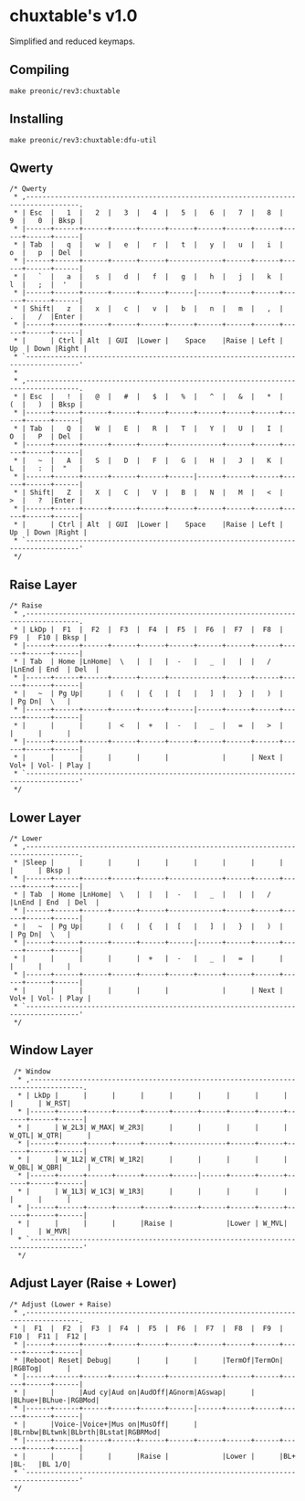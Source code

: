 # chuxtable's v1.0

Simplified and reduced keymaps.

## Compiling

```
make preonic/rev3:chuxtable
```

## Installing

```
make preonic/rev3:chuxtable:dfu-util
```

## Qwerty

	/* Qwerty
	 * ,-----------------------------------------------------------------------------------.
	 * | Esc  |   1  |   2  |   3  |   4  |   5  |   6  |   7  |   8  |   9  |   0  | Bksp |
	 * |------+------+------+------+------+------+------+------+------+------+------+------|
	 * | Tab  |   q  |   w  |   e  |   r  |   t  |   y  |   u  |   i  |   o  |   p  | Del  |
	 * |------+------+------+------+------+-------------+------+------+------+------+------|
	 * |   `  |   a  |   s  |   d  |   f  |   g  |   h  |   j  |   k  |   l  |   ;  |  '   |
	 * |------+------+------+------+------+------|------+------+------+------+------+------|
	 * | Shift|   z  |   x  |   c  |   v  |   b  |   n  |   m  |   ,  |   .  |   /  |Enter |
	 * |------+------+------+------+------+------+------+------+------+------+------+------|
	 * |      | Ctrl | Alt  | GUI  |Lower |    Space    |Raise | Left |  Up  | Down |Right |
	 * `-----------------------------------------------------------------------------------'
	 *
	 * ,-----------------------------------------------------------------------------------.
	 * | Esc  |   !  |   @  |   #  |   $  |   %  |   ^  |   &  |   *  |   (  |   )  | Bksp |
	 * |------+------+------+------+------+------+------+------+------+------+------+------|
	 * | Tab  |   Q  |   W  |   E  |   R  |   T  |   Y  |   U  |   I  |   O  |   P  | Del  |
	 * |------+------+------+------+------+-------------+------+------+------+------+------|
	 * |   ~  |   A  |   S  |   D  |   F  |   G  |   H  |   J  |   K  |   L  |   :  |  "   |
	 * |------+------+------+------+------+------|------+------+------+------+------+------|
	 * | Shift|   Z  |   X  |   C  |   V  |   B  |   N  |   M  |   <  |   >  |   ?  |Enter |
	 * |------+------+------+------+------+------+------+------+------+------+------+------|
	 * |      | Ctrl | Alt  | GUI  |Lower |    Space    |Raise | Left |  Up  | Down |Right |
	 * `-----------------------------------------------------------------------------------'
	 */


## Raise Layer

	/* Raise
	 * ,-----------------------------------------------------------------------------------.
	 * | LkDp |  F1  |  F2  |  F3  |  F4  |  F5  |  F6  |  F7  |  F8  |  F9  |  F10 | Bksp |
	 * |------+------+------+------+------+------+------+------+------+------+------+------|
	 * | Tab  | Home |LnHome|  \   |  |   |  -   |   _  |   |  |   /  |LnEnd | End  | Del  |
	 * |------+------+------+------+------+-------------+------+------+------+------+------|
	 * |   ~  | Pg Up|      |  (   |  {   |  [   |   ]  |   }  |   )  |      | Pg Dn|  \   |
	 * |------+------+------+------+------+------|------+------+------+------+------+------|
	 * |      |      |      |  <   |  +   |  -   |   _  |   =  |   >  |      |      |      |
	 * |------+------+------+------+------+------+------+------+------+------+------+------|
	 * |      |      |      |      |      |             |      | Next | Vol+ | Vol- | Play |
	 * `-----------------------------------------------------------------------------------'
	 */


## Lower Layer

	/* Lower
	 * ,-----------------------------------------------------------------------------------.
	 * |Sleep |      |      |      |      |      |      |      |      |      |      | Bksp |
	 * |------+------+------+------+------+-------------+------+------+------+------+------|
	 * | Tab  | Home |LnHome|  \   |  |   |  -   |   _  |   |  |   /  |LnEnd | End  | Del  |
	 * |------+------+------+------+------+-------------+------+------+------+------+------|
	 * |   ~  | Pg Up|      |  (   |  {   |  [   |   ]  |   }  |   )  |      | Pg Dn|  \   |
	 * |------+------+------+------+------+------|------+------+------+------+------+------|
	 * |      |      |      |      |  +   |  -   |   _  |   =  |      |      |      |      |
	 * |------+------+------+------+------+------+------+------+------+------+------+------|
	 * |      |      |      |      |      |             |      | Next | Vol+ | Vol- | Play |
	 * `-----------------------------------------------------------------------------------'
	 */


## Window Layer

	 /* Window
	  * ,-----------------------------------------------------------------------------------.
	  * | LkDp |      |      |      |      |      |      |      |      |      |      | W_RST|
	  * |------+------+------+------+------+------+------+------+------+------+------+------|
	  * |      | W_2L3| W_MAX| W_2R3|      |      |      |      |      | W_QTL| W_QTR|      |
	  * |------+------+------+------+------+-------------+------+------+------+------+------|
	  * |      | W_1L2| W_CTR| W_1R2|      |      |      |      |      | W_QBL| W_QBR|      |
	  * |------+------+------+------+------+------|------+------+------+------+------+------|
	  * |      | W_1L3| W_1C3| W_1R3|      |      |      |      |      |      |      |      |
	  * |------+------+------+------+------+------+------+------+------+------+------+------|
	  * |      |      |      |      |Raise |             |Lower | W_MVL|      |      | W_MVR|
	  * `-----------------------------------------------------------------------------------'
	  */


## Adjust Layer (Raise + Lower)

	/* Adjust (Lower + Raise)
	 * ,-----------------------------------------------------------------------------------.
	 * |  F1  |  F2  |  F3  |  F4  |  F5  |  F6  |  F7  |  F8  |  F9  |  F10 |  F11 |  F12 |
	 * |------+------+------+------+------+------+------+------+------+------+------+------|
	 * |Reboot| Reset| Debug|      |      |      |      |TermOf|TermOn|      |RGBTog|      |
	 * |------+------+------+------+------+-------------+------+------+------+------+------|
	 * |      |      |Aud cy|Aud on|AudOff|AGnorm|AGswap|      |      |BLhue+|BLhue-|RGBMod|
	 * |------+------+------+------+------+------|------+------+------+------+------+------|
	 * |      |Voice-|Voice+|Mus on|MusOff|      |      |BLrnbw|BLtwnk|BLbrth|BLstat|RGBRMod|
	 * |------+------+------+------+------+------+------+------+------+------+------+------|
	 * |      |      |      |      |Raise |             |Lower |      |BL+   |BL-   |BL 1/0|
	 * `-----------------------------------------------------------------------------------'
	 */
